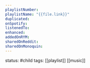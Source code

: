 ```yaml
---
playlistNumber: 
playlistName: "{{file.link}}"
duplicated: 
onSpotify: 
listenedTo: 
enhanced: 
addedOnRYM: 
sharedOnReddit: 
sharedOnMonoquin:
---
```

status: #child 
tags: [[playlist]] [[music]]